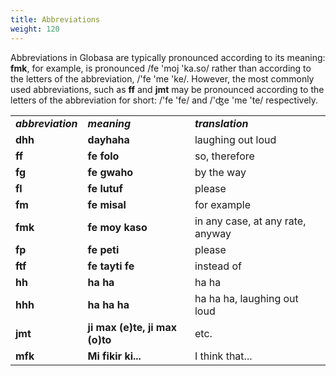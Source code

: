 ```yaml
---
title: Abbreviations
weight: 120
---
```


Abbreviations in Globasa are typically pronounced according to its meaning: **fmk**, for example, is pronounced /fe 'moj 'ka.so/ rather than according to the letters of the abbreviation, /'fe 'me 'ke/. However, the most commonly used abbreviations, such as **ff** and **jmt** may be pronounced according to the letters of the abbreviation for short: /'fe 'fe/ and /'ʤe 'me 'te/ respectively. 

<table style="width:100%">
  <tbody><tr>
    <td><b><i>abbreviation</i></b></td>
    <td><b><i>meaning</i></b></td>
    <td><b><i>translation</i></b></td>
  </tr>
  <tr>
    <td><b>dhh</b></td>
    <td><b>dayhaha</b></td>
    <td>laughing out loud</td>
  </tr>
      <tr>
    <td><b>ff</b></td>
    <td><b>fe folo</b></td>
    <td>so, therefore</td>
  </tr>
      <tr>
    <td><b>fg</b></td>
    <td><b>fe gwaho</b></td>
    <td>by the way</td>
  </tr>
      <tr>
    <td><b>fl</b></td>
    <td><b>fe lutuf</b></td>
    <td>please</td>
  </tr>
        <tr>
    <td><b>fm</b></td>
    <td><b>fe misal</b></td>
    <td>for example</td>
  </tr>
      <tr>
    <td><b>fmk</b></td>
    <td><b>fe moy kaso</b></td>
    <td>in any case, at any rate, anyway</td>
  </tr>
      <tr>
    <td><b>fp</b></td>
    <td><b>fe peti</b></td>
    <td>please</td>
  </tr>
      <tr>
    <td><b>ftf</b></td>
    <td><b>fe tayti fe</b></td>
    <td>instead of</td>
  </tr>
              <tr>
    <td><b>hh</b></td>
    <td><b>ha ha</b></td>
    <td>ha ha</td>
  </tr>
        <tr>
    <td><b>hhh</b></td>
    <td><b>ha ha ha</b></td>
    <td>ha ha ha, laughing out loud</td>
  </tr>
        <tr>
    <td><b>jmt</b></td>
    <td><b>ji max (e)te, ji max (o)to</b></td>
    <td>etc.</td>
  </tr>
        <tr>
    <td><b>mfk</b></td>
    <td><b>Mi fikir ki...</b></td>
    <td>I think that...</td>
  </tr>
</tbody></table>
